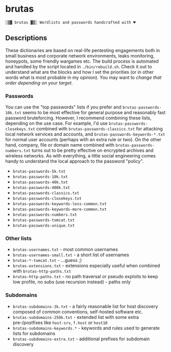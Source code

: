 # brutas

    ░▒▓ brutas ▓▒░ Wordlists and passwords handcrafted with ♥

## Descriptions

These dictionaries are based on real-life pentesting engagements both in small business and corporate network environments, leaks monitoring, honeypots, some friendly wargames etc. The build process is automated and handled by the script located in `./bin/rebuild.sh`. Check it out to understand what are the blocks and how I set the priorities (or in other words what is most probable in my opinion). You may want to *change that order depending on your target*.

### Passwords

You can use the "top passwords" lists if you prefer and `brutas-passwords-10k.txt` seems to be most effective for general purpose and reasonably fast password bruteforcing. However, I recommend combining these lists, depending on the use case. For example, I'd use `brutas-passwords-closekeys.txt` combined with `brutas-passwords-classics.txt` for attacking local network services and accounts, and `brutas-passwords-keywords-*.txt` for normal user accounts (perhaps with an extra rule or two). On the other hand, company, file or domain name combined with `brutas-passwords-numbers.txt` turns out to be pretty effective on encrypted archives and wireless networks. As with everything, a little social engineering comes handy to understand the local approach to the password "policy".

* `brutas-passwords-5k.txt`
* `brutas-passwords-10k.txt`
* `brutas-passwords-40k.txt`
* `brutas-passwords-400k.txt`
* `brutas-passwords-classics.txt`
* `brutas-passwords-closekeys.txt`
* `brutas-passwords-keywords-less-common.txt`
* `brutas-passwords-keywords-more-common.txt`
* `brutas-passwords-numbers.txt`
* `brutas-passwords-tomcat.txt`
* `brutas-passwords-unique.txt`

### Other lists

* `brutas-usernames.txt` - most common usernames
* `brutas-usernames-small.txt` - a short list of usernames
* `brutas-*-tomcat.txt` - ...guess ;)
* `brutas-extensions.txt` - extensions especially useful when combined with `brutas-http-paths.txt`
* `brutas-http-paths.txt` - no path traversal or pseudo exploits to keep low profile, no subs (use recursion instead) - paths only

### Subdomains

* `brutas-subdomains-3k.txt` - a fairly reasonable list for host discovery composed of common conventions, self-hosted software etc.
* `brutas-subdomains-250k.txt` - extended list with some extra pre-/postfixes like `host-srv`, `f.host` or `host10`
* `brutas-subdomains-keywords.*` - keywords and rules used to generate lists for subdomains
* `brutas-subdomains-extra.txt` - additional prefixes for subdomain discovery